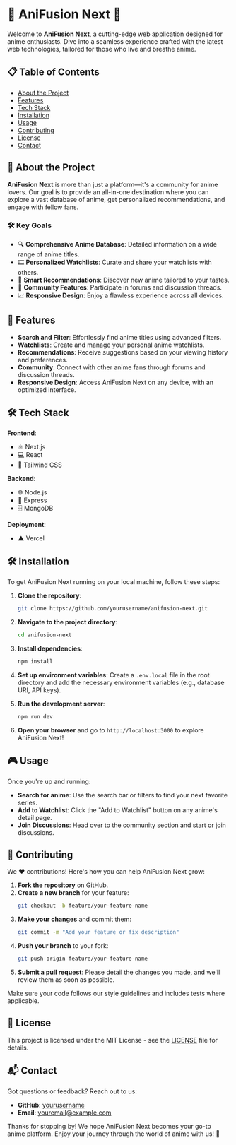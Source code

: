 # 🌟 AniFusion Next 🌟

Welcome to **AniFusion Next**, a cutting-edge web application designed for anime enthusiasts. Dive into a seamless experience crafted with the latest web technologies, tailored for those who live and breathe anime.

## 📋 Table of Contents

- [About the Project](#about-the-project)
- [Features](#features)
- [Tech Stack](#tech-stack)
- [Installation](#installation)
- [Usage](#usage)
- [Contributing](#contributing)
- [License](#license)
- [Contact](#contact)

## 🎯 About the Project

**AniFusion Next** is more than just a platform—it's a community for anime lovers. Our goal is to provide an all-in-one destination where you can explore a vast database of anime, get personalized recommendations, and engage with fellow fans.

### 🛠️ Key Goals

- 🔍 **Comprehensive Anime Database**: Detailed information on a wide range of anime titles.
- 🎞️ **Personalized Watchlists**: Curate and share your watchlists with others.
- 🧠 **Smart Recommendations**: Discover new anime tailored to your tastes.
- 💬 **Community Features**: Participate in forums and discussion threads.
- 📈 **Responsive Design**: Enjoy a flawless experience across all devices.

## 🚀 Features

- **Search and Filter**: Effortlessly find anime titles using advanced filters.
- **Watchlists**: Create and manage your personal anime watchlists.
- **Recommendations**: Receive suggestions based on your viewing history and preferences.
- **Community**: Connect with other anime fans through forums and discussion threads.
- **Responsive Design**: Access AniFusion Next on any device, with an optimized interface.

## 🛠️ Tech Stack

**Frontend**:
- ⚛️ Next.js
- 💻 React
- 🎨 Tailwind CSS

**Backend**:
- 🌐 Node.js
- 🚀 Express
- 🗄️ MongoDB

**Deployment**:
- ▲ Vercel

## 🛠️ Installation

To get AniFusion Next running on your local machine, follow these steps:

1. **Clone the repository**:
    ```bash
    git clone https://github.com/yourusername/anifusion-next.git
    ```

2. **Navigate to the project directory**:
    ```bash
    cd anifusion-next
    ```

3. **Install dependencies**:
    ```bash
    npm install
    ```

4. **Set up environment variables**:
   Create a `.env.local` file in the root directory and add the necessary environment variables (e.g., database URI, API keys).

5. **Run the development server**:
    ```bash
    npm run dev
    ```

6. **Open your browser** and go to `http://localhost:3000` to explore AniFusion Next!

## 🎮 Usage

Once you're up and running:

- **Search for anime**: Use the search bar or filters to find your next favorite series.
- **Add to Watchlist**: Click the "Add to Watchlist" button on any anime's detail page.
- **Join Discussions**: Head over to the community section and start or join discussions.

## 🤝 Contributing

We ❤️ contributions! Here's how you can help AniFusion Next grow:

1. **Fork the repository** on GitHub.
2. **Create a new branch** for your feature:
    ```bash
    git checkout -b feature/your-feature-name
    ```
3. **Make your changes** and commit them:
    ```bash
    git commit -m "Add your feature or fix description"
    ```
4. **Push your branch** to your fork:
    ```bash
    git push origin feature/your-feature-name
    ```
5. **Submit a pull request**: Please detail the changes you made, and we'll review them as soon as possible.

Make sure your code follows our style guidelines and includes tests where applicable.

## 📄 License

This project is licensed under the MIT License - see the [LICENSE](LICENSE) file for details.

## 📬 Contact

Got questions or feedback? Reach out to us:

- **GitHub**: [yourusername](https://github.com/yourusername)
- **Email**: youremail@example.com

Thanks for stopping by! We hope AniFusion Next becomes your go-to anime platform. Enjoy your journey through the world of anime with us! 🎉

